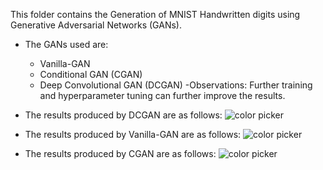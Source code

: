 This folder contains the Generation of MNIST Handwritten digits using Generative Adversarial Networks (GANs).
- The GANs used are:
    - Vanilla-GAN
    - Conditional GAN (CGAN)
    - Deep Convolutional GAN (DCGAN)
-Observations: Further training and hyperparameter tuning can further improve the results.
- The results produced by DCGAN are as follows:
![color picker](https://github.com/213079003/MNIST_Generation_Classification/blob/main/Generation/DCGAN/progressDCGAN.gif)

- The results produced by Vanilla-GAN are as follows:
![color picker](https://github.com/213079003/MNIST_Generation_Classification/blob/main/Generation/Vanilla-GAN/Vanilla_GAN_progress.gif)

- The results produced by CGAN are as follows:
![color picker](https://github.com/213079003/MNIST_Generation_Classification/blob/main/Generation/C-GAN/CGAN_progress.gif)


